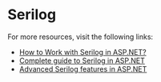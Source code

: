 # Serilog

For more resources, visit the following links:

- [How to Work with Serilog in ASP.NET?](https://www.codeguru.com/dotnet/serilog-c-sharp/)
- [Complete guide to Serilog in ASP.NET](https://github.com/serilog/serilog-aspnetcore)
- [Advanced Serilog features in ASP.NET](https://www.infoworld.com/article/3624022/how-to-use-advanced-serilog-features-in-aspnet-core-mvc.html)